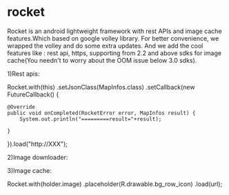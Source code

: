 rocket
======

Rocket is an android lightweight framework with rest APIs and image cache features.Which based on google volley library.
For better convenience, we wrapped the volley and do some extra updates. And we add the cool features like : rest api, 
https, supporting from 2.2 and above sdks for image cache(You needn't to worry about the OOM issue below 3.0 sdks). 


1)Rest apis:

Rocket.with(this)
.setJsonClass(MapInfos.class)
.setCallback(new FutureCallback<MapInfos>() {

	@Override
	public void onCompleted(RocketError error, MapInfos result) {
		System.out.println("=========result="+result);
				
	}
}).load("http://XXX");
		
		
2)Image downloader:











3)Image cache:

Rocket.with(holder.image)
.placeholder(R.drawable.bg_row_icon)
.load(url);
